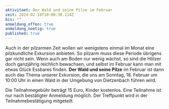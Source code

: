 ```yaml
---
aktivitaet: Der Wald und seine Pilze im Februar
zeit: 2024-02-18T10:00:30.114Z
bis: ""
anmeldung_offen: true
anmeldung_noetig: true
published: true
---
```

Auch in der pilzarmen Zeit wollen wir wenigstens einmal im Monat eine pilzkundliche Exkursion anbieten. So pilzarm muss diese Periode übrigens gar nicht sein. Wenn auch am Boden nur wenig wächst, so sind die Hölzer doch ganzjährig reichlich bewachsen, und selbst im Februar kann man mit etwas Glück Essbares finden. **Der Wald und seine Pilze** im Februar ist dann auch das Thema unserer Exkursion, die uns am Sonntag, 18. Februar um 10:00 Uhr in einen Wald in der Umgebung von Dietzenbach führen wird. 

Die Teilnahmegebühr beträgt 15 Euro, Kinder kostenlos. Eine Teilnahme ist nur nach bestätigter Anmeldung möglich. Der Treffpunkt wird in der Teilnahmebestätigung mitgeteilt.
